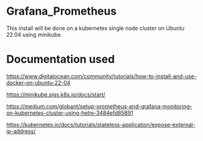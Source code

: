 # Grafana_Prometheus

This install will be done on a kubernetes single node cluster on Ubuntu 22.04 using minikube.

# Documentation used

https://www.digitalocean.com/community/tutorials/how-to-install-and-use-docker-on-ubuntu-22-04

https://minikube.sigs.k8s.io/docs/start/

https://medium.com/globant/setup-prometheus-and-grafana-monitoring-on-kubernetes-cluster-using-helm-3484efd85891

https://kubernetes.io/docs/tutorials/stateless-application/expose-external-ip-address/
